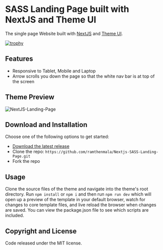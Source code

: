 # SASS Landing Page built with NextJS and Theme UI
The single page Website built with [NextJS](https://nextjs.org/) and [Theme UI](https://theme-ui.com/).

[![trophy](https://github-profile-trophy.vercel.app/?username=ramthenmala)](https://github.com/ryo-ma/github-profile-trophy)


## Features

- Responsive to Tablet, Mobile and Laptop
- Arrow scrolls you down the page so that the white nav bar is at top of the screen

## Theme Preview

![NextJS-Landing-Page](https://user-images.githubusercontent.com/4328468/149140851-9c9e8995-4569-4337-b75d-b0aa185a30ba.png)


## Download and Installation

Choose one of the following options to get started:
- [Download the latest release](https://github.com/ramthenmala/Nextjs-SASS-Landing-Page.git)
- Clone the repo: ``` https://github.com/ramthenmala/Nextjs-SASS-Landing-Page.git ```
- Fork the repo

## Usage

Clone the source files of the theme and navigate into the theme's root directory. Run ```npm install``` or ```npm i``` and then run ```npm run dev``` which will open up a preview of the template in your default browser, watch for changes to core template files, and live reload the browser when changes are saved. You can view the package.json file to see which scripts are included.

## Copyright and License
Code released under the MIT license.
